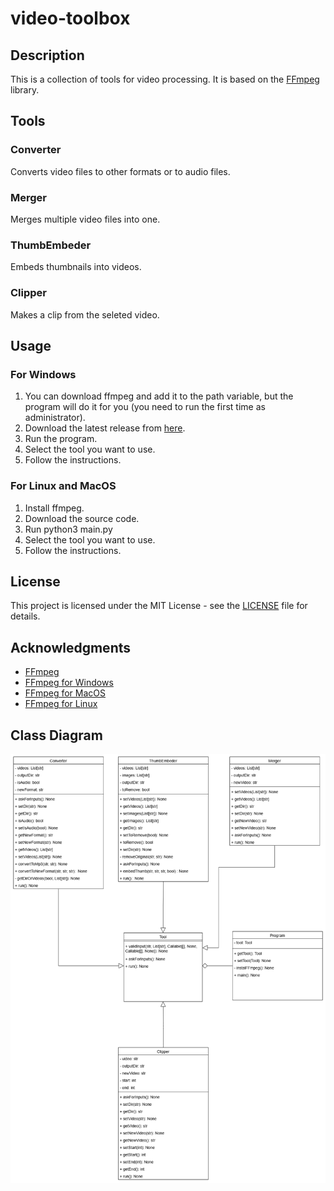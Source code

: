 # video-toolbox

## Description

This is a collection of tools for video processing. It is based on the [FFmpeg](https://ffmpeg.org/) library.

## Tools

### Converter

Converts video files to other formats or to audio files.

### Merger

Merges multiple video files into one.

### ThumbEmbeder

Embeds thumbnails into videos.

### Clipper

Makes a clip from the seleted video.

## Usage

### For Windows

1. You can download ffmpeg and add it to the path variable, but the program will do it for you (you need to run the first time as administrator).
2. Download the latest release from [here](https://github.com/ahmedxgouda/video-toolbox/releases/tag/v.1.0.0).
3. Run the program.
4. Select the tool you want to use.
5. Follow the instructions.

### For Linux and MacOS

1. Install ffmpeg.
2. Download the source code.
3. Run python3 main.py
4. Select the tool you want to use.
5. Follow the instructions.

## License

This project is licensed under the MIT License - see the [LICENSE](LICENSE) file for details.

## Acknowledgments

* [FFmpeg](https://ffmpeg.org/)
* [FFmpeg for Windows](https://www.gyan.dev/ffmpeg/builds/)
* [FFmpeg for MacOS](https://evermeet.cx/ffmpeg/)
* [FFmpeg for Linux](https://ffmpeg.org/download.html)

## Class Diagram

![Class Diagram](Video-Toolbox.drawio.png)
